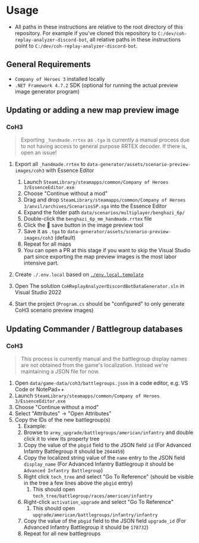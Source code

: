 # Usage
- All paths in these instructions are relative to the root directory of this repository. For example if you've cloned this repository to `C:/dev/coh-replay-analyzer-discord-bot`, all relative paths in these instructions point to `C:/dev/coh-replay-analyzer-discord-bot`.

## General Requirements
- `Company of Heroes 3` installed locally
- `.NET Framework 4.7.2` SDK (optional for running the actual preview image generator program)

## Updating or adding a new map preview image

### CoH3
> Exporting `_handmade.rrtex` as `.tga` is currently a manual process due to not having access to general purpose RRTEX decoder. If there is, open an issue!

1. Export all  `_handmade.rrtex` to `data-generator/assets/scenario-preview-images/coh3` with Essence Editor
    1. Launch `SteamLibrary/steamapps/common/Company of Heroes 3/EssenceEditor.exe` 
    1. Choose "Continue without a mod"
    1. Drag and drop `SteamLibrary/steamapps/common/Company of Heroes 3/anvil/archives/ScenariosSP.sga` into the Essence Editor
    1. Expand the folder path `data/scenarios/multiplayer/benghazi_6p/`
    1. Double-click the `benghazi_6p_mm_handmade.rrtex` file
    1. Click the 💾 save button in the image preview tool
    1. Save it as `.tga` to `data-generator/assets/scenario-preview-images/coh3` (default)
    1. Repeat for all maps
    1. You can open a PR at this stage if you want to skip the Visual Studio part since exporting the map preview images is the most labor intensive part.

1. Create `./.env.local` based on [`./env.local.template`](./.env.local.template)
1. Open The solution `CoHReplayAnalyzerDiscordBotDataGenerator.sln` in Visual Studio 2022
1. Start the project (`Program.cs` should be "configured" to only generate CoH3 scenario preview images)

## Updating Commander / Battlegroup databases

### CoH3
> This process is currently manual and the battlegroup display names are not obtained from the game's localization. Instead we're maintaining a JSON file for now.
1. Open `data/game-data/coh3/battlegroups.json` in a code editor, e.g. VS Code or NotePad++
1. Launch `SteamLibrary/steamapps/common/Company of Heroes 3/EssenceEditor.exe` 
1. Choose "Continue without a mod"
1. Select "Attributes" -> "Open Attributes"
1. Copy the IDs of the new battlegroup(s)
    1. Example:
    1. Browse to `army_upgrade/battlegroups/american/infantry` and double click it to view its property tree 
    1. Copy the value of the `pbgid` field to the JSON field `id` (For Advanced Infantry Battlegroup it should be `2044459`)
    1. Copy the localized string value of the `name` entry to the JSON field `display_name` (For Advanced Infantry Battlegroup it should be `Advanced Infantry Battlegroup`)
    1. Right click `tech_tree` and select "Go To Reference" (should be visible in the tree a few lines above the `pbgid` entry)
        1. This should open `tech_tree/battlegroup/races/american/infantry`
    1. Right-click `activation_upgrade` and select "Go To Reference"
        1. This should open `upgrade/american/battlegroups/infantry/infantry`
    1. Copy the value of the `pbgid` field to the JSON field `upgrade_id` (For Advanced Infantry Battlegroup it should be `178732`)
    1. Repeat for all new battlegroups
